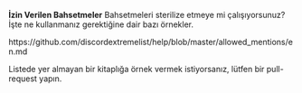**İzin Verilen Bahsetmeler** Bahsetmeleri sterilize etmeye mi çalışıyorsunuz? İşte ne kullanmanız gerektiğine dair bazı örnekler.

https\://github.com/discordextremelist/help/blob/master/allowed_mentions/en.md

Listede yer almayan bir kitaplığa örnek vermek istiyorsanız, lütfen bir pull-request yapın.
